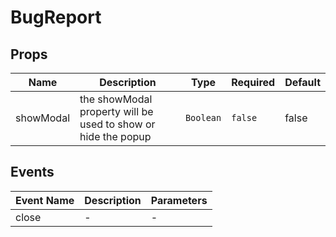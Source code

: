 # BugReport

## Props

<!-- @vuese:BugReport:props:start -->
|Name|Description|Type|Required|Default|
|---|---|---|---|---|
|showModal|the showModal property will be used to show or hide the popup|`Boolean`|`false`|false|

<!-- @vuese:BugReport:props:end -->


## Events

<!-- @vuese:BugReport:events:start -->
|Event Name|Description|Parameters|
|---|---|---|
|close|-|-|

<!-- @vuese:BugReport:events:end -->


